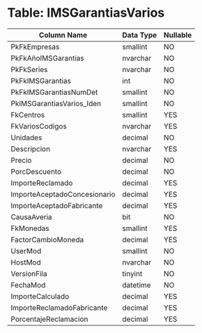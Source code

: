 # Table: IMSGarantiasVarios

| Column Name | Data Type | Nullable |
|-------------|-----------|----------|
| PkFkEmpresas | smallint | NO |
| PkFkAñoIMSGarantias | nvarchar | NO |
| PkFkSeries | nvarchar | NO |
| PkFkIMSGarantias | int | NO |
| PkFkIMSGarantiasNumDet | smallint | NO |
| PkIMSGarantiasVarios_Iden | smallint | NO |
| FkCentros | smallint | YES |
| FkVariosCodigos | nvarchar | YES |
| Unidades | decimal | NO |
| Descripcion | nvarchar | YES |
| Precio | decimal | NO |
| PorcDescuento | decimal | NO |
| ImporteReclamado | decimal | YES |
| ImporteAceptadoConcesionario | decimal | YES |
| ImporteAceptadoFabricante | decimal | YES |
| CausaAveria | bit | NO |
| FkMonedas | smallint | YES |
| FactorCambioMoneda | decimal | YES |
| UserMod | smallint | NO |
| HostMod | nvarchar | NO |
| VersionFila | tinyint | NO |
| FechaMod | datetime | NO |
| ImporteCalculado | decimal | YES |
| ImporteReclamadoFabricante | decimal | YES |
| PorcentajeReclamacion | decimal | YES |
